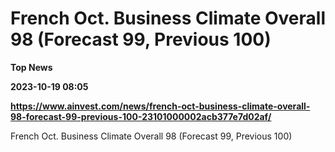 # French Oct. Business Climate Overall 98 (Forecast 99, Previous 100)
**Top News**

**2023-10-19 08:05**

**https://www.ainvest.com/news/french-oct-business-climate-overall-98-forecast-99-previous-100-23101000002acb377e7d02af/**

French Oct. Business Climate Overall 98 (Forecast 99, Previous 100)